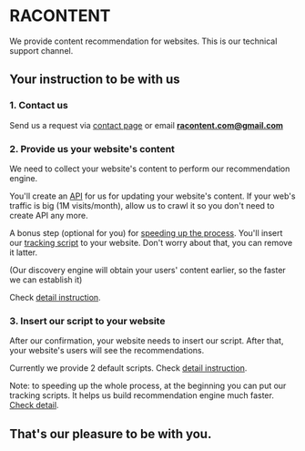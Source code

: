 # RACONTENT

We provide content recommendation for websites. This is our technical support channel.

## Your instruction to be with us

### 1. Contact us

Send us a request via [contact page](https://racontent.com/contact/) or email **racontent.com@gmail.com**

### 2. Provide us your website's content

We need to collect your website's content to perform our recommendation engine.

You'll create an [API](https://github.com/datanee/racontent/wiki/Website-provides-content#content-api) for us for updating your website's content. If your web's traffic is big (1M visits/month), allow us to crawl it so you don't need to create API any more.

A bonus step (optional for you) for [speeding up the process](https://github.com/datanee/racontent/wiki/Speeding-up-the-process). You'll insert our [tracking script](https://github.com/datanee/racontent/wiki/Speeding-up-the-process#tracking-scripts) to your website. Don't worry about that, you can remove it latter.

(Our discovery engine will obtain your users' content earlier, so the faster we can establish it)

Check [detail instruction](https://github.com/datanee/racontent/wiki/Website-provides-content).

### 3. Insert our script to your website

After our confirmation, your website needs to insert our script. After that, your website's users will see the recommendations.

Currently we provide 2 default scripts. Check [detail instruction](https://github.com/datanee/racontent/wiki/Widgets).

Note: to speeding up the whole process, at the beginning you can put our tracking scripts. It helps us build recommendation engine much faster. [Check detail](https://github.com/datanee/racontent/wiki/Speeding-up-the-process).

## That's our pleasure to be with you.
